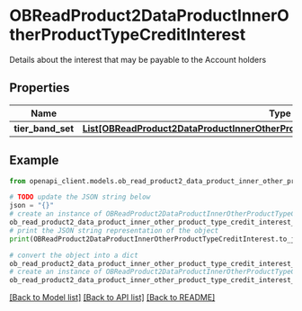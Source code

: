 # OBReadProduct2DataProductInnerOtherProductTypeCreditInterest

Details about the interest that may be payable to the Account holders

## Properties

Name | Type | Description | Notes
------------ | ------------- | ------------- | -------------
**tier_band_set** | [**List[OBReadProduct2DataProductInnerOtherProductTypeCreditInterestTierBandSetInner]**](OBReadProduct2DataProductInnerOtherProductTypeCreditInterestTierBandSetInner.md) |  | 

## Example

```python
from openapi_client.models.ob_read_product2_data_product_inner_other_product_type_credit_interest import OBReadProduct2DataProductInnerOtherProductTypeCreditInterest

# TODO update the JSON string below
json = "{}"
# create an instance of OBReadProduct2DataProductInnerOtherProductTypeCreditInterest from a JSON string
ob_read_product2_data_product_inner_other_product_type_credit_interest_instance = OBReadProduct2DataProductInnerOtherProductTypeCreditInterest.from_json(json)
# print the JSON string representation of the object
print(OBReadProduct2DataProductInnerOtherProductTypeCreditInterest.to_json())

# convert the object into a dict
ob_read_product2_data_product_inner_other_product_type_credit_interest_dict = ob_read_product2_data_product_inner_other_product_type_credit_interest_instance.to_dict()
# create an instance of OBReadProduct2DataProductInnerOtherProductTypeCreditInterest from a dict
ob_read_product2_data_product_inner_other_product_type_credit_interest_from_dict = OBReadProduct2DataProductInnerOtherProductTypeCreditInterest.from_dict(ob_read_product2_data_product_inner_other_product_type_credit_interest_dict)
```
[[Back to Model list]](../README.md#documentation-for-models) [[Back to API list]](../README.md#documentation-for-api-endpoints) [[Back to README]](../README.md)


